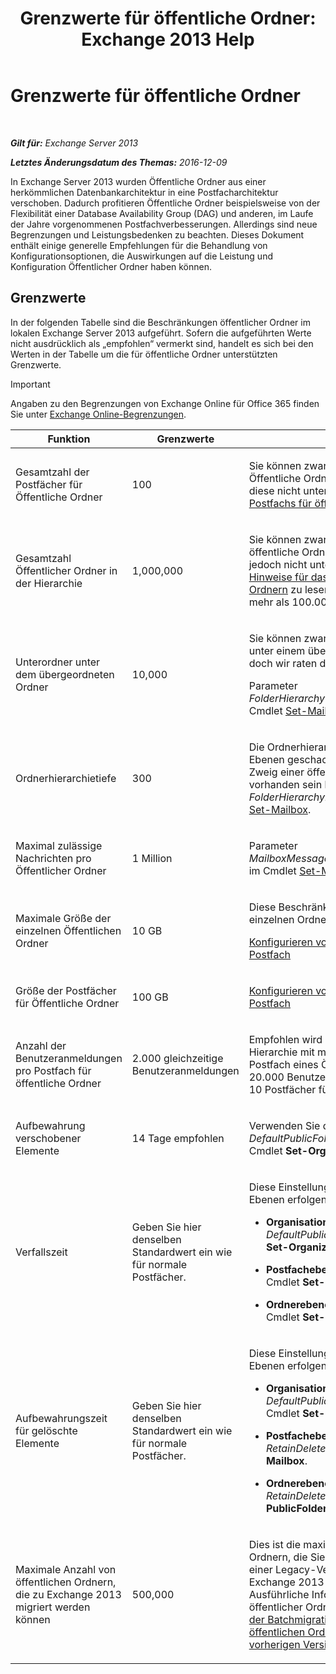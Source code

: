 ﻿---
title: 'Grenzwerte für öffentliche Ordner: Exchange 2013 Help'
TOCTitle: Grenzwerte für öffentliche Ordner
ms:assetid: 709b075e-9584-484b-bcaa-e781c26497b4
ms:mtpsurl: https://technet.microsoft.com/de-de/library/Dn594582(v=EXCHG.150)
ms:contentKeyID: 61170901
ms.date: 04/24/2018
mtps_version: v=EXCHG.150
ms.translationtype: HT
---

# Grenzwerte für öffentliche Ordner

 

_**Gilt für:** Exchange Server 2013_

_**Letztes Änderungsdatum des Themas:** 2016-12-09_

In Exchange Server 2013 wurden Öffentliche Ordner aus einer herkömmlichen Datenbankarchitektur in eine Postfacharchitektur verschoben. Dadurch profitieren Öffentliche Ordner beispielsweise von der Flexibilität einer Database Availability Group (DAG) und anderen, im Laufe der Jahre vorgenommenen Postfachverbesserungen. Allerdings sind neue Begrenzungen und Leistungsbedenken zu beachten. Dieses Dokument enthält einige generelle Empfehlungen für die Behandlung von Konfigurationsoptionen, die Auswirkungen auf die Leistung und Konfiguration Öffentlicher Ordner haben können.

## Grenzwerte

In der folgenden Tabelle sind die Beschränkungen öffentlicher Ordner im lokalen Exchange Server 2013 aufgeführt. Sofern die aufgeführten Werte nicht ausdrücklich als „empfohlen“ vermerkt sind, handelt es sich bei den Werten in der Tabelle um die für öffentliche Ordner unterstützten Grenzwerte.


> [!IMPORTANT]
> Angaben zu den Begrenzungen von Exchange&nbsp;Online für Office&nbsp;365 finden Sie unter <A href="https://go.microsoft.com/fwlink/?linkid=391188">Exchange Online-Begrenzungen</A>.




<table>
<colgroup>
<col style="width: 33%" />
<col style="width: 33%" />
<col style="width: 33%" />
</colgroup>
<thead>
<tr class="header">
<th>Funktion</th>
<th>Grenzwerte</th>
<th>Hinweise</th>
</tr>
</thead>
<tbody>
<tr class="odd">
<td><p>Gesamtzahl der Postfächer für Öffentliche Ordner</p></td>
<td><p>100</p></td>
<td><p>Sie können zwar mehr als 100 Postfächer für Öffentliche Ordner anlegen, allerdings werden diese nicht unterstützt. <a href="create-a-public-folder-mailbox-exchange-2013-help.md">Erstellen eines Postfachs für öffentliche Ordner</a></p></td>
</tr>
<tr class="even">
<td><p>Gesamtzahl Öffentlicher Ordner in der Hierarchie</p></td>
<td><p>1,000,000</p></td>
<td><p>Sie können zwar mehr als 1.000.000 öffentliche Ordner erstellen, diese werden jedoch nicht unterstützt. Es empfiehlt sich, <a href="considerations-when-deploying-public-folders-exchange-2013-help.md">Hinweise für das Bereitstellen von öffentlichen Ordnern</a> zu lesen, wenn eine Bereitstellung mehr als 100.000 öffentliche Ordner aufweist.</p></td>
</tr>
<tr class="odd">
<td><p>Unterordner unter dem übergeordneten Ordner</p></td>
<td><p>10,000</p></td>
<td><p>Sie können zwar mehr als 1.000 Unterordner unter einem übergeordneten Ordner erstellen, doch wir raten davon ab.</p>
<p>Parameter <em>FolderHierarchyChildrenCountReceiveQuota</em> im Cmdlet <a href="https://technet.microsoft.com/de-de/library/bb123981(v=exchg.150)">Set-Mailbox</a>.</p></td>
</tr>
<tr class="even">
<td><p>Ordnerhierarchietiefe</p></td>
<td><p>300</p></td>
<td><p>Die Ordnerhierarchietiefe ist die Anzahl der Ebenen geschachtelter Ordner, die in einem Zweig einer öffentlichen Ordnerstruktur vorhanden sein können. Parameter <em>FolderHierarchyDepthRecieveQuota</em> im Cmdlet <a href="https://technet.microsoft.com/de-de/library/bb123981(v=exchg.150)">Set-Mailbox</a>.</p></td>
</tr>
<tr class="odd">
<td><p>Maximal zulässige Nachrichten pro Öffentlicher Ordner</p></td>
<td><p>1 Million</p></td>
<td><p>Parameter <em>MailboxMessagesPerFolderCountRecieveQuota</em> im Cmdlet <a href="https://technet.microsoft.com/de-de/library/bb123981(v=exchg.150)">Set-Mailbox</a>.</p></td>
</tr>
<tr class="even">
<td><p>Maximale Größe der einzelnen Öffentlichen Ordner</p></td>
<td><p>10 GB</p></td>
<td><p>Diese Beschränkung schließt Unterordner eines einzelnen Ordners nicht mit ein.</p>
<p><a href="configure-storage-quotas-for-a-mailbox-exchange-2013-help.md">Konfigurieren von Speicherkontingenten für ein Postfach</a></p></td>
</tr>
<tr class="odd">
<td><p>Größe der Postfächer für Öffentliche Ordner</p></td>
<td><p>100 GB</p></td>
<td><p><a href="configure-storage-quotas-for-a-mailbox-exchange-2013-help.md">Konfigurieren von Speicherkontingenten für ein Postfach</a></p></td>
</tr>
<tr class="even">
<td><p>Anzahl der Benutzeranmeldungen pro Postfach für öffentliche Ordner</p></td>
<td><p>2.000 gleichzeitige Benutzeranmeldungen</p></td>
<td><p>Empfohlen wird die Konfiguration einer Hierarchie mit maximal 2.000 Benutzern pro Postfach eines Öffentlichen Ordners. Für 20.000 Benutzer brauchen Sie beispielsweise 10 Postfächer für Öffentliche Ordner.</p></td>
</tr>
<tr class="odd">
<td><p>Aufbewahrung verschobener Elemente</p></td>
<td><p>14 Tage empfohlen</p></td>
<td><p>Verwenden Sie den Parameter <em>DefaultPublicFolderMovedItemRetention</em> im Cmdlet <strong>Set-OrganizationConfig</strong>.</p></td>
</tr>
<tr class="even">
<td><p>Verfallszeit</p></td>
<td><p>Geben Sie hier denselben Standardwert ein wie für normale Postfächer.</p></td>
<td><p>Diese Einstellungen können auf den folgenden Ebenen erfolgen:</p>
<ul>
<li><p><strong>Organisationsebene:</strong> Parameter <em>DefaultPublicFolderAgeLimit</em> im Cmdlet <strong>Set-OrganizationConfig</strong>.</p></li>
<li><p><strong>Postfachebene:</strong> Parameter <em>AgeLimit</em> im Cmdlet <strong>Set-Mailbox</strong>.</p></li>
<li><p><strong>Ordnerebene:</strong> Parameter <em>AgeLimit</em> im Cmdlet <strong>Set-PublicFolder</strong>.</p></li>
</ul>
<p></p></td>
</tr>
<tr class="odd">
<td><p>Aufbewahrungszeit für gelöschte Elemente</p></td>
<td><p>Geben Sie hier denselben Standardwert ein wie für normale Postfächer.</p></td>
<td><p>Diese Einstellungen können auf den folgenden Ebenen erfolgen:</p>
<ul>
<li><p><strong>Organisationsebene:Parameter</strong> <em>DefaultPublicFolderMovedItemRetention</em> im Cmdlet <strong>Set-OrganizationConfig</strong>.</p></li>
<li><p><strong>Postfachebene:</strong> Parameter <em>RetainDeletedItemsFor</em> im Cmdlet <strong>Set-Mailbox</strong>.</p></li>
<li><p><strong>Ordnerebene:</strong> Parameter <em>RetainDeleteItemsFor</em> im Cmdlet <strong>Set-PublicFolder</strong>.</p></li>
</ul></td>
</tr>
<tr class="even">
<td><p>Maximale Anzahl von öffentlichen Ordnern, die zu Exchange 2013 migriert werden können</p></td>
<td><p>500,000</p></td>
<td><p>Dies ist die maximale Anzahl von öffentlichen Ordnern, die Sie in einer einzigen Migration von einer Legacy-Version von Exchange zu Exchange 2013 verschieben können. Ausführliche Informationen zur Migration öffentlicher Ordner finden Sie unter <a href="use-batch-migration-to-migrate-public-folders-to-exchange-2013-from-previous-versions-exchange-2013-help.md">Verwenden der Batchmigration zum Migrieren von öffentlichen Ordnern zu Exchange 2013 aus vorherigen Versionen</a>.</p></td>
</tr>
</tbody>
</table>


